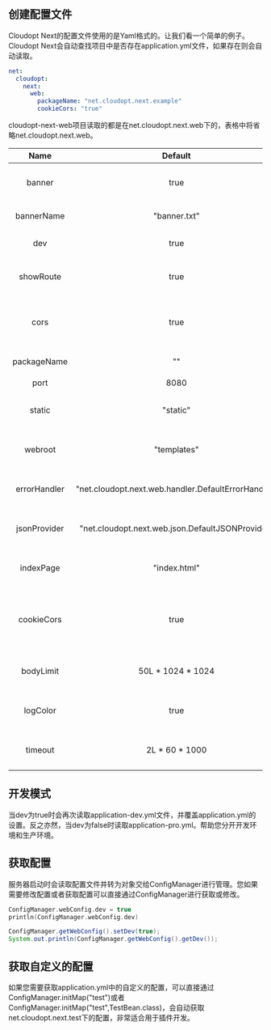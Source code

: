 ## 创建配置文件

Cloudopt Next的配置文件使用的是Yaml格式的。让我们看一个简单的例子。Cloudopt Next会自动查找项目中是否存在application.yml文件，如果存在则会自动读取。

````yaml
net:
  cloudopt:
    next:
      web:
        packageName: "net.cloudopt.next.example"
        cookieCors: "true"
````

cloudopt-next-web项目读取的都是在net.cloudopt.next.web下的，表格中将省略net.cloudopt.next.web。

| Name     | Default| Description|
|:--------:|:---------:|:-------|
| banner| true| 是否在启动时显示Banner。      |
| bannerName| "banner.txt"| Banner文件的文件名。      |
| dev| true| 是否是开发者模式。      |
| showRoute| true| 是否在访问时显示路由信息。      |
| cors| true| 是否打开CORS，开启后允许跨域调用API。      |
| packageName| ""| 项目所在包名。      |
| port| 8080| 监听端口。      |
| static| "static"| 静态资源文件所在文件夹名。      |
| webroot| "templates"| 模板文件所在文件夹名。      |
| errorHandler| "net.cloudopt.next.web.handler.DefaultErrorHandler"| 错误拦截器的包名和类名。      |
| jsonProvider| "net.cloudopt.next.web.json.DefaultJSONProvider"| Json实现类的包名及类名。      |
| indexPage| "index.html"| 静态资源文件夹的主页文件名。      |
| cookieCors| true| 是否允许在跨域调用API情况的下同时传递Cookie。      |
| bodyLimit| 50L * 1024 * 1024| 文件上传大小限制，单位为b。      |
| logColor| true| 是否使用彩色的日志输出。      |
| timeout| 2L * 60 * 1000| HTTP请求超时时间，单位为ms。      |

## 开发模式

当dev为true时会再次读取application-dev.yml文件，并覆盖application.yml的设置。反之亦然，当dev为false时读取application-pro.yml。帮助您分开开发环境和生产环境。

## 获取配置

服务器启动时会读取配置文件并转为对象交给ConfigManager进行管理。您如果需要修改配置或者获取配置可以直接通过ConfigManager进行获取或修改。

````kotlin
ConfigManager.webConfig.dev = true
println(ConfigManager.webConfig.dev)
````

````java
ConfigManager.getWebConfig().setDev(true);
System.out.println(ConfigManager.getWebConfig().getDev());
`````

## 获取自定义的配置

如果您需要获取application.yml中的自定义的配置，可以直接通过ConfigManager.initMap("test")或者ConfigManager.initMap("test",TestBean.class)，会自动获取net.cloudopt.next.test下的配置，非常适合用于插件开发。